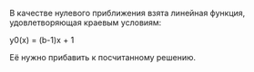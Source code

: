 В качестве нулевого приближения взята линейная функция, удовлетворяющая краевым условиям:

y0(x) = (b-1)x + 1

Её нужно прибавить к посчитанному решению.
